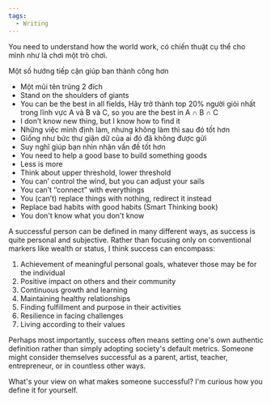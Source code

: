 ```yaml
---
tags:
  - Writing
---
```


You need to understand how the world work, có chiến thuật cụ thể cho mình như là chơi một trò chơi.

Một số hướng tiếp cận giúp bạn thành công hơn

- Một mũi tên trúng 2 đích
- Stand on the shoulders of giants
- You can be the best in all fields, Hãy trở thành top 20% người giỏi nhất trong lĩnh vực A và B và C, so you are the best in A ∩ B ∩ C
- I don’t know new thing, but I know how to find it
- Những việc mình định làm, nhưng không làm thì sau đó tốt hơn
- Giống như bức thư giận dữ của ai đó đã không được gửi
- Suy nghĩ giúp bạn nhìn nhận vấn đề tốt hơn
- You need to help a good base to build something goods
- Less is more
- Think about upper threshold, lower threshold
- You can’ control the wind, but you can adjust your sails
- You can’t ‘’connect” with everythings
- You (can’t) replace things with nothing, redirect it instead
- Replace bad habits with good habits (Smart Thinking book)
- You don't know what you don't know

A successful person can be defined in many different ways, as success is quite personal and subjective. Rather than focusing only on conventional markers like wealth or status, I think success can encompass:

1. Achievement of meaningful personal goals, whatever those may be for the individual
2. Positive impact on others and their community
3. Continuous growth and learning
4. Maintaining healthy relationships
5. Finding fulfillment and purpose in their activities
6. Resilience in facing challenges
7. Living according to their values

Perhaps most importantly, success often means setting one's own authentic definition rather than simply adopting society's default metrics. Someone might consider themselves successful as a parent, artist, teacher, entrepreneur, or in countless other ways.

What's your view on what makes someone successful? I'm curious how you define it for yourself.